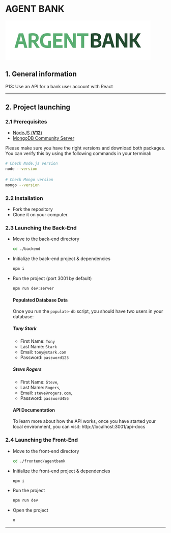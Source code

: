 # AGENT BANK

![Agent Bank logo](/frontend/agentbank/src/assets/img/argentBankLogo.png)

## 1. General information

P13: Use an API for a bank user account with React

---

## 2. Project launching

### 2.1 Prerequisites

- [NodeJS (**V12**)](https://nodejs.org/en/)
- [MongoDB Community Server](https://www.mongodb.com/try/download/community)

Please make sure you have the right versions and download both packages. You can verify this by using the following commands in your terminal:

```bash
# Check Node.js version
node --version

# Check Mongo version
mongo --version
```

### 2.2 Installation

- Fork the repository
- Clone it on your computer.

### 2.3 Launching the Back-End

- Move to the back-end directory
  ```sh
  cd ./backend
  ```
- Initialize the back-end project & dependencies
  ```sh
  npm i
  ```
- Run the project (port 3001 by default)

  ```sh
  npm run dev:server
  ```

  #### Populated Database Data

  Once you run the `populate-db` script, you should have two users in your database:

  ##### Tony Stark

  - First Name: `Tony`
  - Last Name: `Stark`
  - Email: `tony@stark.com`
  - Password: `password123`

  ##### Steve Rogers

  - First Name: `Steve`,
  - Last Name: `Rogers`,
  - Email: `steve@rogers.com`,
  - Password: `password456`

  #### API Documentation

  To learn more about how the API works, once you have started your local environment, you can visit: http://localhost:3001/api-docs

### 2.4 Launching the Front-End

- Move to the front-end directory
  ```sh
  cd ./frontend/agentbank
  ```
- Initialize the front-end project & dependencies
  ```sh
  npm i
  ```
- Run the project
  ```sh
  npm run dev
  ```
- Open the project
  ```sh
  o
  ```

---
